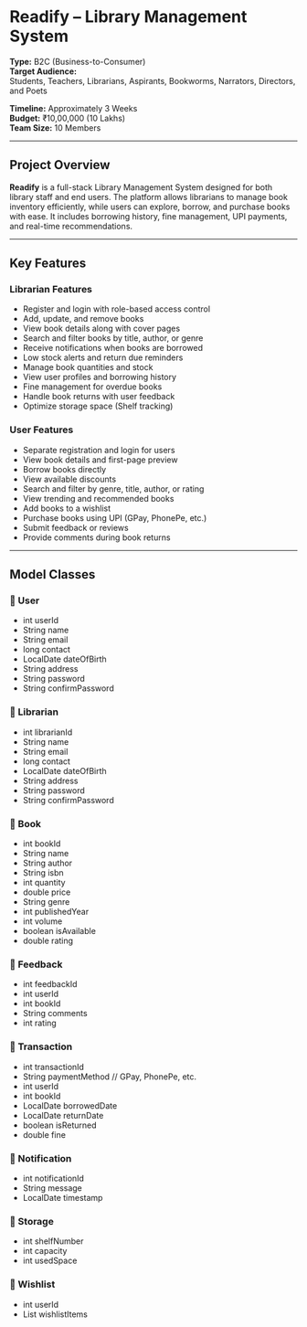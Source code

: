# Readify – Library Management System

**Type:** B2C (Business-to-Consumer)  
**Target Audience:**  
Students, Teachers, Librarians, Aspirants, Bookworms, Narrators, Directors, and Poets

**Timeline:** Approximately 3 Weeks  
**Budget:** ₹10,00,000 (10 Lakhs)  
**Team Size:** 10 Members  

---

## Project Overview

**Readify** is a full-stack Library Management System designed for both library staff and end users. The platform allows librarians to manage book inventory efficiently, while users can explore, borrow, and purchase books with ease. It includes borrowing history, fine management, UPI payments, and real-time recommendations.

---

## Key Features

### Librarian Features
- Register and login with role-based access control
- Add, update, and remove books
- View book details along with cover pages
- Search and filter books by title, author, or genre
- Receive notifications when books are borrowed
- Low stock alerts and return due reminders
- Manage book quantities and stock
- View user profiles and borrowing history
- Fine management for overdue books
- Handle book returns with user feedback
- Optimize storage space (Shelf tracking)

### User Features
- Separate registration and login for users
- View book details and first-page preview
- Borrow books directly
- View available discounts
- Search and filter by genre, title, author, or rating
- View trending and recommended books
- Add books to a wishlist
- Purchase books using UPI (GPay, PhonePe, etc.)
- Submit feedback or reviews
- Provide comments during book returns

---

## Model Classes

### 🔹 User
- int userId  
- String name  
- String email  
- long contact  
- LocalDate dateOfBirth  
- String address  
- String password  
- String confirmPassword  

### 🔹 Librarian
- int librarianId  
- String name  
- String email  
- long contact  
- LocalDate dateOfBirth  
- String address  
- String password  
- String confirmPassword  

### 🔹 Book
- int bookId  
- String name  
- String author  
- String isbn  
- int quantity  
- double price  
- String genre  
- int publishedYear  
- int volume  
- boolean isAvailable  
- double rating  

### 🔹 Feedback
- int feedbackId  
- int userId  
- int bookId  
- String comments  
- int rating  

### 🔹 Transaction
- int transactionId  
- String paymentMethod // GPay, PhonePe, etc.  
- int userId  
- int bookId  
- LocalDate borrowedDate  
- LocalDate returnDate  
- boolean isReturned  
- double fine  

### 🔹 Notification
- int notificationId  
- String message  
- LocalDate timestamp  

### 🔹 Storage
- int shelfNumber  
- int capacity  
- int usedSpace  

### 🔹 Wishlist
- int userId  
- List<Book> wishlistItems  
